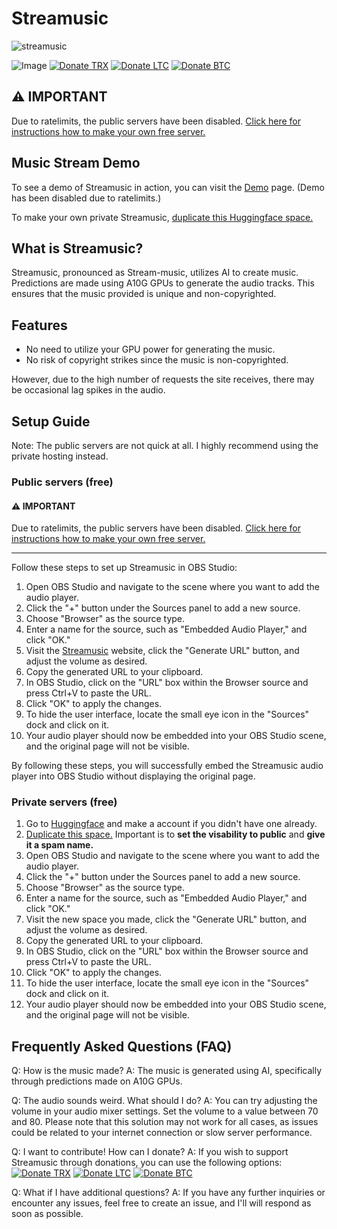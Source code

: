 # Streamusic
![streamusic](https://socialify.git.ci/dondoesstuff/streamusic/image?description=1&descriptionEditable=Streamusic%20is%20a%20free%20program%20that%20provides%20non-copyrighted%20audio%20generated%20by%20AI%20for%20streamers%20to%20use%20as%20background%20music%20in%20their%20streams.&font=Inter&forks=1&issues=1&language=1&logo=https%3A%2F%2Fcamo.githubusercontent.com%2F704ac775f156619db8c95619421eb9140a918ea876b7446af5a111fd56adecf9%2F68747470733a2f2f63646e2e646973636f72646170702e636f6d2f6174746163686d656e74732f3933363734373535393132333331323732332f313131373534313338363037303238323332302f504634505577382e706e67&name=1&owner=1&pattern=Circuit%20Board&pulls=1&stargazers=1&theme=Light)

![Image](https://cdn.glitch.global/1f2fe882-3c53-4eca-b8fe-de3ae4ea773a/720620852055638070.webp?v=1684342102785)
[![Donate TRX](https://img.shields.io/badge/Donate-TRX-red)](https://whispering-jealous-maize.glitch.me/trx.html) [![Donate LTC](https://img.shields.io/badge/Donate-LTC-blue)](https://whispering-jealous-maize.glitch.me/ltc.html) [![Donate BTC](https://img.shields.io/badge/Donate-BTC-yellow)](https://whispering-jealous-maize.glitch.me/btc.html)

## ⚠️ IMPORTANT
Due to ratelimits, the public servers have been disabled. [Click here for instructions how to make your own free server.](https://github.com/DonDoesStuff/streamusic#private-servers-free)
## Music Stream Demo

To see a demo of Streamusic in action, you can visit the [Demo](http://streamusic.us.to/) page. (Demo has been disabled due to ratelimits.)

To make your own private Streamusic, [duplicate this Huggingface space.](https://huggingface.co/spaces/DonDoesStuff/streamusic/tree/main?duplicate=true)

## What is Streamusic?

Streamusic, pronounced as Stream-music, utilizes AI to create music. Predictions are made using A10G GPUs to generate the audio tracks. This ensures that the music provided is unique and non-copyrighted.

## Features

- No need to utilize your GPU power for generating the music.
- No risk of copyright strikes since the music is non-copyrighted.

However, due to the high number of requests the site receives, there may be occasional lag spikes in the audio.

## Setup Guide

Note: The public servers are not quick at all. I highly recommend using the private hosting instead.

### Public servers (free)
#### ⚠️ IMPORTANT
Due to ratelimits, the public servers have been disabled. [Click here for instructions how to make your own free server.](https://github.com/DonDoesStuff/streamusic#private-servers-free)
________________
Follow these steps to set up Streamusic in OBS Studio:

1. Open OBS Studio and navigate to the scene where you want to add the audio player.
2. Click the "+" button under the Sources panel to add a new source.
3. Choose "Browser" as the source type.
4. Enter a name for the source, such as "Embedded Audio Player," and click "OK."
5. Visit the [Streamusic](http://streamusic.us.to/) website, click the "Generate URL" button, and adjust the volume as desired.
6. Copy the generated URL to your clipboard.
7. In OBS Studio, click on the "URL" box within the Browser source and press Ctrl+V to paste the URL.
8. Click "OK" to apply the changes.
9. To hide the user interface, locate the small eye icon in the "Sources" dock and click on it.
10. Your audio player should now be embedded into your OBS Studio scene, and the original page will not be visible.

By following these steps, you will successfully embed the Streamusic audio player into OBS Studio without displaying the original page.
### Private servers (free)
1. Go to [Huggingface](https://huggingface.co/) and make a account if you didn't have one already.
2. [Duplicate this space.](https://huggingface.co/spaces/DonDoesStuff/streamusic/tree/main?duplicate=true) Important is to **set the visability to public** and **give it a spam name.**
3. Open OBS Studio and navigate to the scene where you want to add the audio player.
4. Click the "+" button under the Sources panel to add a new source.
5. Choose "Browser" as the source type.
6. Enter a name for the source, such as "Embedded Audio Player," and click "OK."
7. Visit the new space you made, click the "Generate URL" button, and adjust the volume as desired.
8. Copy the generated URL to your clipboard.
9. In OBS Studio, click on the "URL" box within the Browser source and press Ctrl+V to paste the URL.
10. Click "OK" to apply the changes.
11. To hide the user interface, locate the small eye icon in the "Sources" dock and click on it.
12. Your audio player should now be embedded into your OBS Studio scene, and the original page will not be visible.

## Frequently Asked Questions (FAQ)

Q: How is the music made?
A: The music is generated using AI, specifically through predictions made on A10G GPUs.

Q: The audio sounds weird. What should I do?
A: You can try adjusting the volume in your audio mixer settings. Set the volume to a value between 70 and 80. Please note that this solution may not work for all cases, as issues could be related to your internet connection or slow server performance.

Q: I want to contribute! How can I donate?
A: If you wish to support Streamusic through donations, you can use the following options:
[![Donate TRX](https://img.shields.io/badge/Donate-TRX-red)](https://whispering-jealous-maize.glitch.me/trx.html) [![Donate LTC](https://img.shields.io/badge/Donate-LTC-blue)](https://whispering-jealous-maize.glitch.me/ltc.html) [![Donate BTC](https://img.shields.io/badge/Donate-BTC-yellow)](https://whispering-jealous-maize.glitch.me/btc.html)

Q: What if I have additional questions?
A: If you have any further inquiries or encounter any issues, feel free to create an issue, and I'll will respond as soon as possible.
